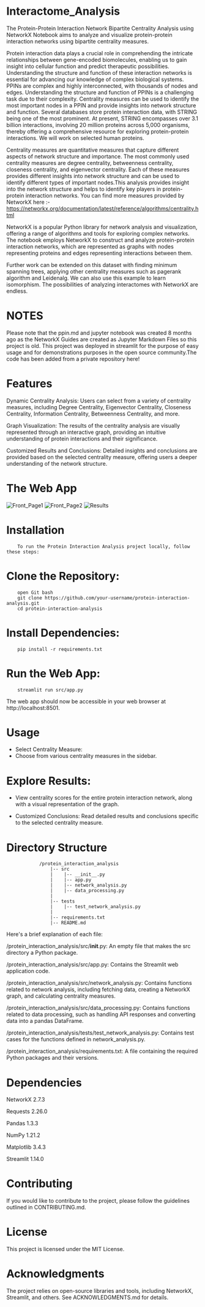 # Interactome_Analysis
The Protein-Protein Interaction Network Bipartite Centrality Analysis using NetworkX Notebook aims to analyze and visualize protein-protein interaction networks using bipartite centrality measures. 

Protein interaction data plays a crucial role in comprehending the intricate relationships between gene-encoded biomolecules, enabling us to gain insight into cellular function and predict therapeutic possibilities. Understanding the structure and function of these interaction networks is essential for advancing our knowledge of complex biological systems. PPINs are complex and highly interconnected, with thousands of nodes and edges. Understanding the structure and function of PPINs is a challenging task due to their complexity. Centrality measures can be used to identify the most important nodes in a PPIN and provide insights into network structure and function.
Several databases store protein interaction data, with STRING being one of the most prominent. At present, STRING encompasses over 3.1 billion interactions, involving 20 million proteins across 5,000 organisms, thereby offering a comprehensive resource for exploring protein-protein interactions. We will work on selected human proteins. 

Centrality measures are quantitative measures that capture different aspects of network structure and importance. The most commonly used centrality measures are degree centrality, betweenness centrality, closeness centrality, and eigenvector centrality. Each of these measures provides different insights into network structure and can be used to identify different types of important nodes.This analysis provides insight into the network structure and helps to identify key players in protein-protein interaction networks. You can find more measures provided by NetworkX here :- https://networkx.org/documentation/latest/reference/algorithms/centrality.html 

NetworkX is a popular Python library for network analysis and visualization, offering a range of algorithms and tools for exploring complex networks. The notebook employs NetworkX to construct and analyze protein-protein interaction networks, which are represented as graphs with nodes representing proteins and edges representing interactions between them.

Further work can be extended on this dataset with finding minimum spanning trees, applying other centrality measures such as pagerank algorithm and Leidenalg. We can also use this example to learn isomorphism. The possibilities of analyzing interactomes with NetworkX are endless.

# NOTES
Please note that the ppin.md and jupyter notebook was created 8 months ago as the NetworkX Guides are created as Jupyter Markdown Files so this project is old. This project was deployed in streamlit for the purpose of easy usage and for demonstrations purposes in the open source community.The code has been added from a private repository here!

# Features
Dynamic Centrality Analysis: Users can select from a variety of centrality measures, including Degree Centrality, Eigenvector Centrality, Closeness Centrality, Information Centrality, Betweenness Centrality, and more.

Graph Visualization: The results of the centrality analysis are visually represented through an interactive graph, providing an intuitive understanding of protein interactions and their significance.

Customized Results and Conclusions: Detailed insights and conclusions are provided based on the selected centrality measure, offering users a deeper understanding of the network structure.
# The Web App 
![Front_Page1](https://github.com/vanshika230/Interactome_Analysis/assets/74042272/2685f0d0-5754-4838-ab79-a1731b081e0d)
![Front_Page2](https://github.com/vanshika230/Interactome_Analysis/assets/74042272/d9072059-ba12-475e-aaf5-b8abf03377fe)
![Results](https://github.com/vanshika230/Interactome_Analysis/assets/74042272/0dd836cb-111d-4688-9149-eca5c75acf3c)


# Installation
        To run the Protein Interaction Analysis project locally, follow these steps:

# Clone the Repository:

        open Git bash
        git clone https://github.com/your-username/protein-interaction-analysis.git
        cd protein-interaction-analysis

# Install Dependencies:
        pip install -r requirements.txt

# Run the Web App:


        streamlit run src/app.py

The web app should now be accessible in your web browser at http://localhost:8501.

# Usage
- Select Centrality Measure:
- Choose from various centrality measures in the sidebar.

# Explore Results:
- View centrality scores for the entire protein interaction network, along with a visual representation of the graph.

- Customized Conclusions:
Read detailed results and conclusions specific to the selected centrality measure.

# Directory Structure
                /protein_interaction_analysis
                    |-- src
                    |    |-- __init__.py
                    |    |-- app.py
                    |    |-- network_analysis.py
                    |    |-- data_processing.py
                    |
                    |-- tests
                    |    |-- test_network_analysis.py
                    |
                    |-- requirements.txt
                    |-- README.md
                    
Here's a brief explanation of each file:

/protein_interaction_analysis/src/__init__.py: An empty file that makes the src directory a Python package.

/protein_interaction_analysis/src/app.py: Contains the Streamlit web application code.

/protein_interaction_analysis/src/network_analysis.py: Contains functions related to network analysis, including fetching data, creating a NetworkX graph, and calculating centrality measures.

/protein_interaction_analysis/src/data_processing.py: Contains functions related to data processing, such as handling API responses and converting data into a pandas DataFrame.

/protein_interaction_analysis/tests/test_network_analysis.py: Contains test cases for the functions defined in network_analysis.py.

/protein_interaction_analysis/requirements.txt: A file containing the required Python packages and their versions.

# Dependencies

NetworkX 2.7.3

Requests 2.26.0

Pandas 1.3.3

NumPy 1.21.2

Matplotlib 3.4.3

Streamlit 1.14.0

# Contributing
If you would like to contribute to the project, please follow the guidelines outlined in CONTRIBUTING.md.

# License
This project is licensed under the MIT License.

# Acknowledgments
The project relies on open-source libraries and tools, including NetworkX, Streamlit, and others. See ACKNOWLEDGMENTS.md for details.
